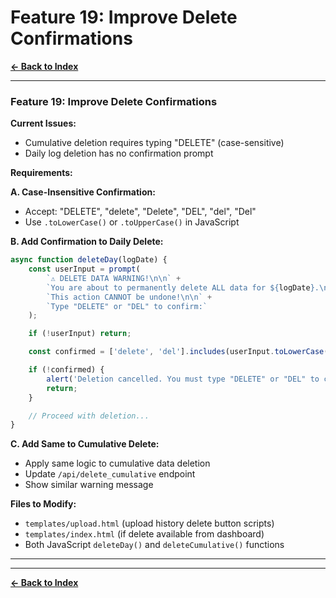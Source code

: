 # Feature 19: Improve Delete Confirmations

**[← Back to Index](../00-INDEX.md)**

---

### Feature 19: Improve Delete Confirmations
**Current Issues:**
- Cumulative deletion requires typing "DELETE" (case-sensitive)
- Daily log deletion has no confirmation prompt

**Requirements:**

**A. Case-Insensitive Confirmation:**
- Accept: "DELETE", "delete", "Delete", "DEL", "del", "Del"
- Use `.toLowerCase()` or `.toUpperCase()` in JavaScript

**B. Add Confirmation to Daily Delete:**
```javascript
async function deleteDay(logDate) {
    const userInput = prompt(
        `⚠️ DELETE DATA WARNING!\n\n` +
        `You are about to permanently delete ALL data for ${logDate}.\n\n` +
        `This action CANNOT be undone!\n\n` +
        `Type "DELETE" or "DEL" to confirm:`
    );

    if (!userInput) return;

    const confirmed = ['delete', 'del'].includes(userInput.toLowerCase());

    if (!confirmed) {
        alert('Deletion cancelled. You must type "DELETE" or "DEL" to confirm.');
        return;
    }

    // Proceed with deletion...
}
```

**C. Add Same to Cumulative Delete:**
- Apply same logic to cumulative data deletion
- Update `/api/delete_cumulative` endpoint
- Show similar warning message

**Files to Modify:**
- `templates/upload.html` (upload history delete button scripts)
- `templates/index.html` (if delete available from dashboard)
- Both JavaScript `deleteDay()` and `deleteCumulative()` functions

---



---

**[← Back to Index](../00-INDEX.md)**
